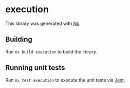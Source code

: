 <!--
SPDX-FileCopyrightText: 2023 Friedrich-Alexander-Universitat Erlangen-Nurnberg

SPDX-License-Identifier: AGPL-3.0-only
-->

# execution

This library was generated with [Nx](https://nx.dev).

## Building

Run `nx build execution` to build the library.

## Running unit tests

Run `nx test execution` to execute the unit tests via [Jest](https://jestjs.io).
